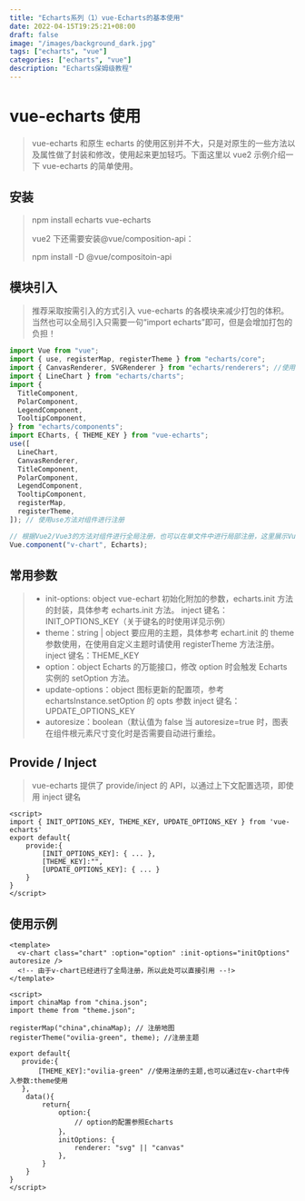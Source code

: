 ```yaml
---
title: "Echarts系列（1）vue-Echarts的基本使用"
date: 2022-04-15T19:25:21+08:00
draft: false
image: "/images/background_dark.jpg"
tags: ["echarts", "vue"]
categories: ["echarts", "vue"]
description: "Echarts保姆级教程"
---
```


# vue-echarts 使用

> vue-echarts 和原生 echarts 的使用区别并不大，只是对原生的一些方法以及属性做了封装和修改，使用起来更加轻巧。下面这里以 vue2 示例介绍一下 vue-echarts 的简单使用。

## 安装

> npm install echarts vue-echarts
>
> vue2 下还需要安装@vue/composition-api：
>
> npm install -D @vue/compositoin-api

## 模块引入

> 推荐采取按需引入的方式引入 vue-echarts 的各模块来减少打包的体积。当然也可以全局引入只需要一句“import echarts”即可，但是会增加打包的负担！

```javascript
import Vue from "vue";
import { use, registerMap, registerTheme } from "echarts/core";
import { CanvasRenderer, SVGRenderer } from "echarts/renderers"; //使用canvas渲染
import { LineChart } from "echarts/charts";
import {
  TitleComponent,
  PolarComponent,
  LegendComponent,
  TooltipComponent,
} from "echarts/components";
import ECharts, { THEME_KEY } from "vue-echarts";
use([
  LineChart,
  CanvasRenderer,
  TitleComponent,
  PolarComponent,
  LegendComponent,
  TooltipComponent,
  registerMap,
  registerTheme,
]); // 使用use方法对组件进行注册

// 根据Vue2/Vue3的方法对组件进行全局注册，也可以在单文件中进行局部注册，这里展示Vue2方法
Vue.component("v-chart", Echarts);
```

## 常用参数

> - init-options: object
>   vue-echart 初始化附加的参数，echarts.init 方法 的封装，具体参考 echarts.init 方法。
>   inject 键名：INIT_OPTIONS_KEY（关于键名的时使用详见示例）
> - theme：string | object
>   要应用的主题，具体参考 echart.init 的 theme 参数使用，在使用自定义主题时请使用 registerTheme 方法注册。
>   inject 键名：THEME_KEY
> - option：object
>   Echarts 的万能接口，修改 option 时会触发 Echarts 实例的 setOption 方法。
> - update-options：object
>   图标更新的配置项，参考 echartsInstance.setOption 的 opts 参数
>   inject 键名：UPDATE_OPTIONS_KEY
> - autoresize：boolean（默认值为 false
>   当 autoresize=true 时，图表在组件根元素尺寸变化时是否需要自动进行重绘。

## Provide / Inject

> vue-echarts 提供了 provide/inject 的 API，以通过上下文配置选项，即使用 inject 键名

```vue
<script>
import { INIT_OPTIONS_KEY, THEME_KEY, UPDATE_OPTIONS_KEY } from 'vue-echarts'
export default{
    provide:{
        [INIT_OPTIONS_KEY]: { ... },
        [THEME_KEY]:"",
        [UPDATE_OPTIONS_KEY]: { ... }
    }
}
</script>
```

## 使用示例

```vue
<template>
  <v-chart class="chart" :option="option" :init-options="initOptions" autoresize />
  <!-- 由于v-chart已经进行了全局注册，所以此处可以直接引用 --!>
</template>

<script>
import chinaMap from "china.json";
import theme from "theme.json";

registerMap("china",chinaMap); // 注册地图
registerTheme("ovilia-green", theme); //注册主题

export default{
   provide:{
       [THEME_KEY]:"ovilia-green" //使用注册的主题,也可以通过在v-chart中传入参数:theme使用
   },
    data(){
        return{
            option:{
                // option的配置参照Echarts
            }，
            initOptions: {
        		renderer: "svg" || "canvas"
      		},
        }
    }
}
</script>
```
